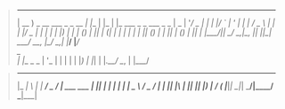 > ____                        _     _     _                            
>| __ ) _ __ ___  _   _  __ _| |__ | |_  | |_ ___    _   _  ___  _   _ 
>|  _ \| '__/ _ \| | | |/ _` | '_ \| __| | __/ _ \  | | | |/ _ \| | | |
>| |_) | | | (_) | |_| | (_| | | | | |_  | || (_) | | |_| | (_) | |_| |
>|____/|_|  \___/ \__,_|\__, |_| |_|\__|  \__\___/   \__, |\___/ \__,_|
>                       |___/                        |___/             
> _           
>| |__  _   _ 
>| '_ \| | | |
>| |_) | |_| |
>|_.__/ \__, |
>       |___/ 

> ___ _   _ _____ ___  ____            
>|_ _| \ | |  ___/ _ \/ ___|  ___  ___ 
> | ||  \| | |_ | | | \___ \ / _ \/ __|
> | || |\  |  _|| |_| |___) |  __/ (__ 
>|___|_| \_|_|   \___/|____/ \___|\___|
                                      
